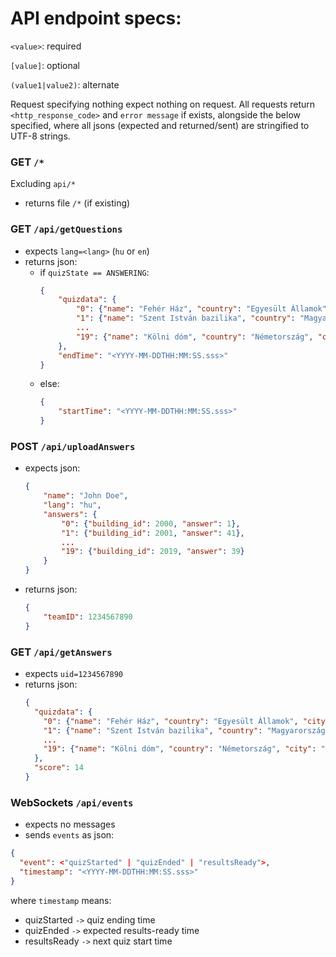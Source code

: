 # API endpoint specs:

`<value>`: required

`[value]`: optional

`(value1|value2)`: alternate

Request specifying nothing expect nothing on request.
All requests return `<http_response_code>` and `error message` if exists,
alongside the below specified,
where all jsons (expected and returned/sent) are stringified to UTF-8 strings.

### GET `/*`
Excluding `api/*`
- returns file `/*` (if existing)

### GET `/api/getQuestions`
- expects `lang=<lang>` (`hu` or `en`)
- returns json:
  - if `quizState == ANSWERING`:
    ```json
    {
        "quizdata": {
            "0": {"name": "Fehér Ház", "country": "Egyesült Államok", "city": "Washington", "building_id": 2000},
            "1": {"name": "Szent István bazilika", "country": "Magyarország", "city": "Budapest", "building_id": 2001},
            ...
            "19": {"name": "Kölni dóm", "country": "Németország", "city": "Köln", "building_id": 2019}
        },
        "endTime": "<YYYY-MM-DDTHH:MM:SS.sss>"
    }
    ```
  - else:
    ```json
    {
        "startTime": "<YYYY-MM-DDTHH:MM:SS.sss>"
    }
    ```

### POST `/api/uploadAnswers`
- expects json:
  ```json
  {
      "name": "John Doe",
      "lang": "hu",
      "answers": {
          "0": {"building_id": 2000, "answer": 1},
          "1": {"building_id": 2001, "answer": 41},
          ...
          "19": {"building_id": 2019, "answer": 39}
      }
  }
  ```
- returns json:
  ```json
  {
      "teamID": 1234567890
  }
  ```

### GET `/api/getAnswers`
- expects `uid=1234567890`
- returns json:
  ```json
  {
    "quizdata": {
      "0": {"name": "Fehér Ház", "country": "Egyesült Államok", "city": "Washington", "number": 1, "correct": true},
      "1": {"name": "Szent István bazilika", "country": "Magyarország", "city": "Budapest", "number": 41, "correct": true},
      ...
      "19": {"name": "Kölni dóm", "country": "Németország", "city": "Köln", "number": 39, "correct": false}
    },
    "score": 14
  }
  ```

### WebSockets `/api/events`
- expects no messages
- sends `events` as json:
```json
{
  "event": <"quizStarted" | "quizEnded" | "resultsReady">,
  "timestamp": "<YYYY-MM-DDTHH:MM:SS.sss>"
}
```
where `timestamp` means:
- quizStarted `->` quiz ending time
- quizEnded `->` expected results-ready time
- resultsReady `->` next quiz start time

